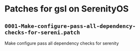 # Patches for gsl on SerenityOS

## `0001-Make-configure-pass-all-dependency-checks-for-sereni.patch`

Make configure pass all dependency checks for serenity


